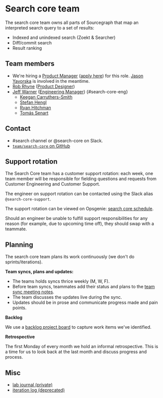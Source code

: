 # Search core team

The search core team owns all parts of Sourcegraph that map an interpreted search query to a set of results:

- Indexed and unindexed search (Zoekt & Searcher)
- Diff/commit search
- Result ranking

## Team members

- We're hiring a [Product Manager](../../../product/roles/index.md#product-manager) ([apply here](https://boards.greenhouse.io/sourcegraph91/jobs/4013257004)) for this role. [Jason Yavorska](../../../company/team/index.md#jason-yavorska) is involved in the meantime.
- [Rob Rhyne](../../../company/team/index.md#rob-rhyne) ([Product Designer](../../../product/roles/index.md#product-designer))
- [Jeff Warner](../../../company/team/index.md#jeff-warner) ([Engineering Manager](../../roles.md#engineering-manager)) {#search-core-eng}
  - [Keegan Carruthers-Smith](../../../company/team/index.md#keegan-carruthers-smith)
  - [Stefan Hengl](../../../company/team/index.md#stefan-hengl)
  - [Ryan Hitchman](../../../company/team/index.md#ryan-hitchman)
  - [Tomás Senart](../../../company/team/index.md#tomás-senart)

## Contact

- #search channel or @search-core on Slack.
- [`team/search-core` on GitHub](https://github.com/orgs/sourcegraph/teams/search-core)

## Support rotation

The Search Core team has a customer support rotation: each week, one team member will be responsible for fielding questions and requests from Customer Engineering and Customer Support.

The engineer on support rotation can be contacted using the Slack alias `@search-core-support`.

The support rotation can be viewed on Opsgenie: [search core schedule](https://sourcegraph.app.opsgenie.com/teams/dashboard/1cc52380-1d71-420e-9c80-2ccb161c648c/main).

Should an engineer be unable to fulfill support responsibilities for any reason (for example, due to upcoming time off), they should swap with a teammate.

## Planning

The search core team plans its work continuously (we don't do sprints/iterations).

**Team syncs, plans and updates:**

- The teams holds syncs thrice weekly (M, W, F).
- Before team syncs, teammates add their status and plans to the [team sync meeting notes](https://docs.google.com/document/d/1cTdGC4jBK7aEnb9ChzCLYHVGBpRRMNYGdUUPYVPIWHo/edit#).
- The team discusses the updates live during the sync.
- Updates should be in prose and communicate progress made and pain points.

**Backlog**

We use a [backlog project board](https://github.com/orgs/sourcegraph/projects/204/views/3?layout=board) to capture work items we've identified.

**Retrospective**

The first Monday of every month we hold an informal retrospective. This is a time for us to look back at the last month and discuss progress and process.

## Misc

- [lab journal (private)](https://github.com/sourcegraph/search-scratch/blob/master/2021/journal.org)
- [iteration log (deprecated)](./iteration_log.md)
